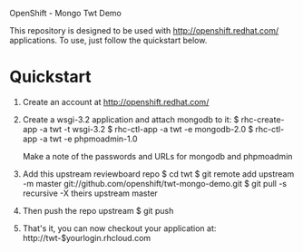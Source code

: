 OpenShift - Mongo Twt Demo


This repository is designed to be used with http://openshift.redhat.com/
applications.  To use, just follow the quickstart below.


Quickstart
==========

1) Create an account at http://openshift.redhat.com/
2) Create a wsgi-3.2 application and attach mongodb to it:
    $ rhc-create-app -a twt -t wsgi-3.2
    $ rhc-ctl-app -a twt -e mongodb-2.0
    $ rhc-ctl-app -a twt -e phpmoadmin-1.0

    Make a note of the passwords and URLs for mongodb and phpmoadmin

3) Add this upstream reviewboard repo
    $ cd twt
    $ git remote add upstream -m master git://github.com/openshift/twt-mongo-demo.git
    $ git pull -s recursive -X theirs upstream master
4) Then push the repo upstream
    $ git push



5) That's it, you can now checkout your application at:
    http://twt-$yourlogin.rhcloud.com
